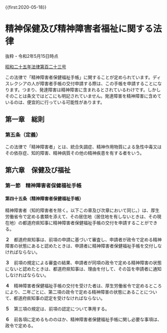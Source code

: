 {{first:2020-05-18}}

# 精神保健及び精神障害者福祉に関する法律

抜粋・令和2年5月15日時点

[昭和二十五年法律第百二十三号](https://elaws.e-gov.go.jp/search/elawsSearch/elaws_search/lsg0500/detail?lawId=325AC1000000123#P)

<div class="note"><p><i class="fa fa-comment-o"></i>この法律で「精神障害者保健福祉手帳」に関することが定められています。ディスレクシアの人が障害者手帳の交付申請する際は、この手帳を申請することになります。つまり、発達障害は精神障害に含まれるとされているわけです。しかしそのことは条文ではどこにも明記されていません。発達障害を精神障害に含めているのは、便宜的に行っている可能性があります。</p></div>

## 第一章　総則
### 第五条（定義）
<span class="highlight">この法律で「精神障害者」とは、統合失調症、精神作用物質による急性中毒又はその依存症、知的障害、精神病質その他の精神疾患を有する者をいう。</span>

## 第六章　保健及び福祉
### 第一節　精神障害者保健福祉手帳
#### 第四十五条（精神障害者保健福祉手帳）
<span class="highlight">精神障害者（知的障害者を除く。以下この章及び次章において同じ。）は、厚生労働省令で定める書類を添えて、その居住地（居住地を有しないときは、その現在地）の都道府県知事に精神障害者保健福祉手帳の交付を申請することができる。</span>

**２**　都道府県知事は、前項の申請に基づいて審査し、申請者が政令で定める精神障害の状態にあると認めたときは、申請者に精神障害者保健福祉手帳を交付しなければならない。

**３**　前項の規定による審査の結果、申請者が同項の政令で定める精神障害の状態にないと認めたときは、都道府県知事は、理由を付して、その旨を申請者に通知しなければならない。

**４**　精神障害者保健福祉手帳の交付を受けた者は、厚生労働省令で定めるところにより、二年ごとに、第二項の政令で定める精神障害の状態にあることについて、都道府県知事の認定を受けなければならない。

**５**　第三項の規定は、前項の認定について準用する。

**６**　前各項に定めるもののほか、精神障害者保健福祉手帳に関し必要な事項は、政令で定める。
